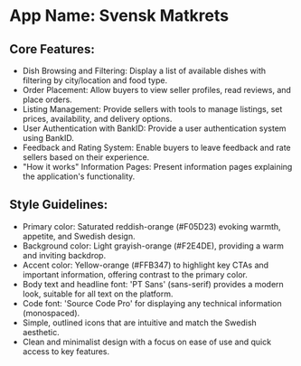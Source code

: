 # **App Name**: Svensk Matkrets

## Core Features:

- Dish Browsing and Filtering: Display a list of available dishes with filtering by city/location and food type.
- Order Placement: Allow buyers to view seller profiles, read reviews, and place orders.
- Listing Management: Provide sellers with tools to manage listings, set prices, availability, and delivery options.
- User Authentication with BankID: Provide a user authentication system using BankID.
- Feedback and Rating System: Enable buyers to leave feedback and rate sellers based on their experience.
- "How it works" Information Pages: Present information pages explaining the application's functionality.

## Style Guidelines:

- Primary color: Saturated reddish-orange (#F05D23) evoking warmth, appetite, and Swedish design.
- Background color: Light grayish-orange (#F2E4DE), providing a warm and inviting backdrop.
- Accent color: Yellow-orange (#FFB347) to highlight key CTAs and important information, offering contrast to the primary color.
- Body text and headline font: 'PT Sans' (sans-serif) provides a modern look, suitable for all text on the platform.
- Code font: 'Source Code Pro' for displaying any technical information (monospaced).
- Simple, outlined icons that are intuitive and match the Swedish aesthetic.
- Clean and minimalist design with a focus on ease of use and quick access to key features.